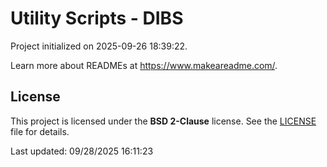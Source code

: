 # Utility Scripts - DIBS

Project initialized on 2025-09-26 18:39:22.

Learn more about READMEs at https://www.makeareadme.com/.

## License

This project is licensed under the **BSD 2-Clause** license.
See the [LICENSE](./LICENSE) file for details.

Last updated: 09/28/2025 16:11:23

